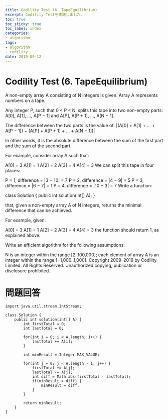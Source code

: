 ```yaml
---
title: Codility Test (6. TapeEquilibrium)
excerpt: Codility Testを実施しました。
toc: true
toc_sticky: true
toc_label: index
categories:
- algorithm
tags:
- algorithm
- codility
date: 2019-09-12
---
```

# Codility Test (6. TapeEquilibrium)
A non-empty array A consisting of N integers is given. Array A represents numbers on a tape.

Any integer P, such that 0 < P < N, splits this tape into two non-empty parts: A[0], A[1], ..., A[P − 1] and A[P], A[P + 1], ..., A[N − 1].

The difference between the two parts is the value of: |(A[0] + A[1] + ... + A[P − 1]) − (A[P] + A[P + 1] + ... + A[N − 1])|

In other words, it is the absolute difference between the sum of the first part and the sum of the second part.

For example, consider array A such that:

  A[0] = 3
  A[1] = 1
  A[2] = 2
  A[3] = 4
  A[4] = 3
We can split this tape in four places:

P = 1, difference = |3 − 10| = 7 
P = 2, difference = |4 − 9| = 5 
P = 3, difference = |6 − 7| = 1 
P = 4, difference = |10 − 3| = 7 
Write a function:

class Solution { public int solution(int[] A); }

that, given a non-empty array A of N integers, returns the minimal difference that can be achieved.

For example, given:

  A[0] = 3
  A[1] = 1
  A[2] = 2
  A[3] = 4
  A[4] = 3
the function should return 1, as explained above.

Write an efficient algorithm for the following assumptions:

N is an integer within the range [2..100,000];
each element of array A is an integer within the range [−1,000..1,000].
Copyright 2009–2019 by Codility Limited. All Rights Reserved. Unauthorized copying, publication or disclosure prohibited.

# 問題回答
````
import java.util.stream.IntStream;

class Solution {
    public int solution(int[] A) {
        int firstTotal = 0;
        int lastTotal = 0;
        
        for(int i = 0; i < A.length; i++) {
            lastTotal += A[i];
        }
        
        int minResult = Integer.MAX_VALUE;
        
        for(int j = 0; j < A.length - 1; j++) {
            firstTotal += A[j];
            lastTotal -= A[j];
            int diff = Math.abs(firstTotal - lastTotal);
            if(minResult > diff) {
                minResult = diff;
            }
        }
        
        return minResult;
    }
}
````
